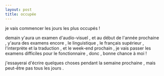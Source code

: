 ```yaml
---
layout: post
title: occupée
---
```


<p>je vais commencer les jours les plus occupés ! </p>
<p>demain y&#39;aura un examen d&#39;audio-visuel , et au début de l&#39;année prochaine , y&#39;aura des examens encore , le linguistique , le français supérieur , l&#39;interprète et la traduction , et le week-end prochain , je vais passer les examens difficiles pour le fonctionnaire , donc , bonne chance à moi ! </p>
<p>j&#39;essayerai d&#39;écrire quelques choses pendant la semaine prochaine , mais peut-être pas tous les jours .</p>
<p></p>
